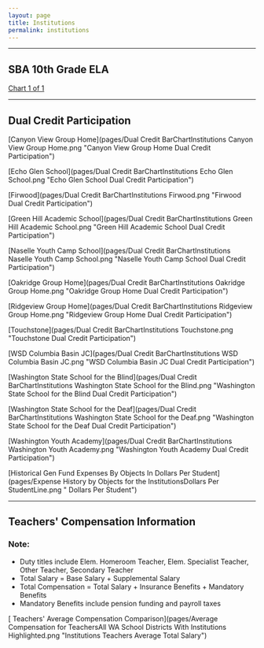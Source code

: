 ```yaml
---
layout: page
title: Institutions
permalink: institutions
---
```




___

## SBA 10th Grade ELA

[Chart 1 of 1](pages/SBAInstitutions10THELA.png "Chart 1 of 1 SBA 10th Grade ELA")


___

## Dual Credit Participation

[Canyon View Group Home](pages/Dual Credit BarChartInstitutions Canyon View Group Home.png "Canyon View Group Home Dual Credit Participation")

[Echo Glen School](pages/Dual Credit BarChartInstitutions Echo Glen School.png "Echo Glen School Dual Credit Participation")

[Firwood](pages/Dual Credit BarChartInstitutions Firwood.png "Firwood Dual Credit Participation")

[Green Hill Academic School](pages/Dual Credit BarChartInstitutions Green Hill Academic School.png "Green Hill Academic School Dual Credit Participation")

[Naselle Youth Camp School](pages/Dual Credit BarChartInstitutions Naselle Youth Camp School.png "Naselle Youth Camp School Dual Credit Participation")

[Oakridge Group Home](pages/Dual Credit BarChartInstitutions Oakridge Group Home.png "Oakridge Group Home Dual Credit Participation")

[Ridgeview Group Home](pages/Dual Credit BarChartInstitutions Ridgeview Group Home.png "Ridgeview Group Home Dual Credit Participation")

[Touchstone](pages/Dual Credit BarChartInstitutions Touchstone.png "Touchstone Dual Credit Participation")

[WSD Columbia Basin JC](pages/Dual Credit BarChartInstitutions WSD Columbia Basin JC.png "WSD Columbia Basin JC Dual Credit Participation")

[Washington State School for the Blind](pages/Dual Credit BarChartInstitutions Washington State School for the Blind.png "Washington State School for the Blind Dual Credit Participation")

[Washington State School for the Deaf](pages/Dual Credit BarChartInstitutions Washington State School for the Deaf.png "Washington State School for the Deaf Dual Credit Participation")

[Washington Youth Academy](pages/Dual Credit BarChartInstitutions Washington Youth Academy.png "Washington Youth Academy Dual Credit Participation")

[Historical Gen Fund Expenses By Objects In Dollars Per Student](pages/Expense History by Objects for the InstitutionsDollars Per StudentLine.png " Dollars Per Student")


___

## Teachers' Compensation Information
### Note:
- Duty titles include Elem. Homeroom Teacher, Elem. Specialist Teacher, Other Teacher, Secondary Teacher
- Total Salary = Base Salary + Supplemental Salary
- Total Compensation = Total Salary + Insurance Benefits + Mandatory Benefits
- Mandatory Benefits include pension funding and payroll taxes

[ Teachers' Average Compensation Comparison](pages/Average Compensation for TeachersAll WA School Districts With Institutions Highlighted.png "Institutions Teachers Average Total Salary")

